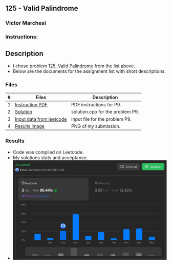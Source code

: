 ## 125 - Valid Palindrome
### Victor Marchesi
### Instructions:

## Description

- I chose problem [125. Valid Palindrome](https://leetcode.com/problems/valid-palindrome/description/) from the list above.
- Below are the documents for the assignment list with short descriptions.

### Files

|   #   | Files    | Description                      |
| :---: | -------- | -------------------------------- |
|  1  | [Instruction PDF](./valid_palindrome.pdf) | PDF instructions for P9. |
|  2  | [Solution](./solution.cpp) | solution.cpp for the problem P9. |
|  3  | [Input data from leetcode](./input.txt) | Input file for the problem P9. |
|  4  | [Results image](./results.png) | PNG of my submission. |

### Results

- Code was compiled on Leetcode.
- My solutions stats and acceptance.
- ![alt text](results.png)